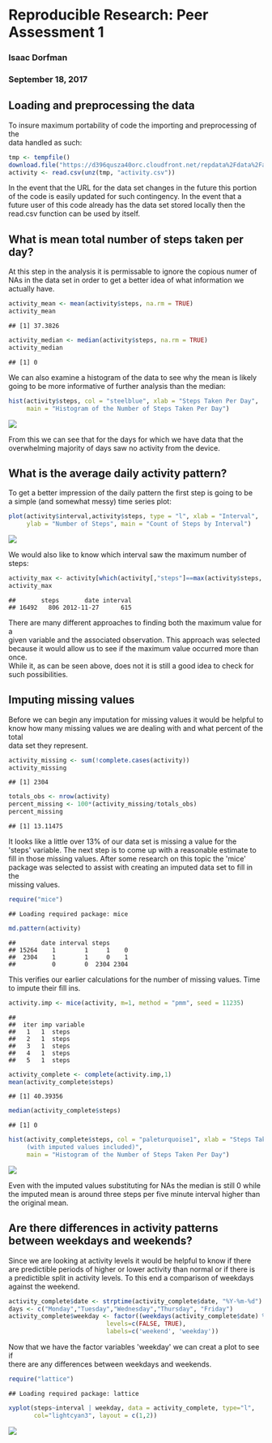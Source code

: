 # Reproducible Research: Peer Assessment 1


### Isaac Dorfman
### September 18, 2017

## Loading and preprocessing the data

To insure maximum portability of code the importing and preprocessing of the  
data handled as such:


```r
tmp <- tempfile()
download.file("https://d396qusza40orc.cloudfront.net/repdata%2Fdata%2Factivity.zip",tmp)
activity <- read.csv(unz(tmp, "activity.csv"))
```

In the event that the URL for the data set changes in the future this portion  
of the code is easily updated for such contingency.  In the event that a  
future user of this code already has the data set stored locally then the  
read.csv function can be used by itself.

## What is mean total number of steps taken per day?

At this step in the analysis it is permissable to ignore the copious numer of  
NAs in the data set in order to get a better idea of what information we  
actually have.


```r
activity_mean <- mean(activity$steps, na.rm = TRUE)
activity_mean
```

```
## [1] 37.3826
```

```r
activity_median <- median(activity$steps, na.rm = TRUE)
activity_median
```

```
## [1] 0
```

We can also examine a histogram of the data to see why the mean is likely  
going to be more informative of further analysis than the median:


```r
hist(activity$steps, col = "steelblue", xlab = "Steps Taken Per Day",
     main = "Histogram of the Number of Steps Taken Per Day")
```

![](figure/unnamed-chunk-4-1.png)<!-- -->

From this we can see that for the days for which we have data that the  
overwhelming majority of days saw no activity from the device.

## What is the average daily activity pattern?

To get a better impression of the daily pattern the first step is going to be  
a simple (and somewhat messy) time series plot:


```r
plot(activity$interval,activity$steps, type = "l", xlab = "Interval", 
     ylab = "Number of Steps", main = "Count of Steps by Interval")
```

![](figure/unnamed-chunk-5-1.png)<!-- -->

We would also like to know which interval saw the maximum number of steps:


```r
activity_max <- activity[which(activity[,"steps"]==max(activity$steps, na.rm = TRUE)),]
activity_max
```

```
##       steps       date interval
## 16492   806 2012-11-27      615
```

There are many different approaches to finding both the maximum value for a  
given variable and the associated observation.  This approach was selected  
because it would allow us to see if the maximum value occurred more than once.  
While it, as can be seen above, does not it is still a good idea to check for  
such possibilities.

## Imputing missing values

Before we can begin any imputation for missing values it would be helpful to  
know how many missing values we are dealing with and what percent of the total  
data set they represent.


```r
activity_missing <- sum(!complete.cases(activity))
activity_missing
```

```
## [1] 2304
```

```r
totals_obs <- nrow(activity)
percent_missing <- 100*(activity_missing/totals_obs)
percent_missing
```

```
## [1] 13.11475
```

It looks like a little over 13% of our data set is missing a value for the  
'steps' variable.  The next step is to come up with a reasonable estimate to  
fill in those missing values.  After some research on this topic the 'mice'  
package was selected to assist with creating an imputed data set to fill in the  
missing values.




```r
require("mice")
```

```
## Loading required package: mice
```

```r
md.pattern(activity)
```

```
##       date interval steps     
## 15264    1        1     1    0
##  2304    1        1     0    1
##          0        0  2304 2304
```

This verifies our earlier calculations for the number of missing values.  Time  
to impute their fill ins.  


```r
activity.imp <- mice(activity, m=1, method = "pmm", seed = 11235)
```

```
## 
##  iter imp variable
##   1   1  steps
##   2   1  steps
##   3   1  steps
##   4   1  steps
##   5   1  steps
```

```r
activity_complete <- complete(activity.imp,1)
mean(activity_complete$steps)
```

```
## [1] 40.39356
```

```r
median(activity_complete$steps)
```

```
## [1] 0
```

```r
hist(activity_complete$steps, col = "paleturquoise1", xlab = "Steps Taken Per Day 
     (with imputed values included)",
     main = "Histogram of the Number of Steps Taken Per Day")
```

![](figure/unnamed-chunk-10-1.png)<!-- -->

Even with the imputed values substituting for NAs the median is still 0 while  
the imputed mean is around three steps per five minute interval higher than  
the original mean.

## Are there differences in activity patterns between weekdays and weekends?

Since we are looking at activity levels it would be helpful to know if there  
are predictible periods of higher or lower activity than normal or if there is  
a predictible split in activity levels.  To this end a comparison of weekdays  
against the weekend.


```r
activity_complete$date <- strptime(activity_complete$date, "%Y-%m-%d")
days <- c("Monday","Tuesday","Wednesday","Thursday", "Friday")
activity_complete$weekday <- factor((weekdays(activity_complete$date) %in% days), 
                           levels=c(FALSE, TRUE), 
                           labels=c('weekend', 'weekday'))
```

Now that we have the factor variables 'weekday' we can creat a plot to see if  
there are any differences between weekdays and weekends.


```r
require("lattice")
```

```
## Loading required package: lattice
```

```r
xyplot(steps~interval | weekday, data = activity_complete, type="l", 
       col="lightcyan3", layout = c(1,2))
```

![](figure/unnamed-chunk-12-1.png)<!-- -->


